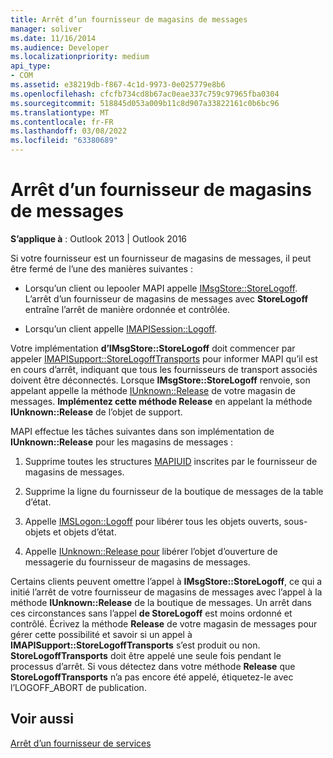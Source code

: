 ```yaml
---
title: Arrêt d’un fournisseur de magasins de messages
manager: soliver
ms.date: 11/16/2014
ms.audience: Developer
ms.localizationpriority: medium
api_type:
- COM
ms.assetid: e38219db-f867-4c1d-9973-0e025779e8b6
ms.openlocfilehash: cfcfb734cd8b67ac0eae337c759c97965fba0304
ms.sourcegitcommit: 518845d053a009b11c8d907a33822161c0b6bc96
ms.translationtype: MT
ms.contentlocale: fr-FR
ms.lasthandoff: 03/08/2022
ms.locfileid: "63380689"
---
```

# <a name="shutting-down-a-message-store-provider"></a>Arrêt d’un fournisseur de magasins de messages

  
  
**S’applique à** : Outlook 2013 | Outlook 2016 
  
Si votre fournisseur est un fournisseur de magasins de messages, il peut être fermé de l’une des manières suivantes :
  
- Lorsqu’un client ou lepooler MAPI appelle [IMsgStore::StoreLogoff](imsgstore-storelogoff.md). L’arrêt d’un fournisseur de magasins de messages avec **StoreLogoff** entraîne l’arrêt de manière ordonnée et contrôlée. 
    
- Lorsqu’un client appelle [IMAPISession::Logoff](imapisession-logoff.md). 
    
Votre implémentation **d’IMsgStore::StoreLogoff** doit commencer par appeler [IMAPISupport::StoreLogoffTransports](imapisupport-storelogofftransports.md) pour informer MAPI qu’il est en cours d’arrêt, indiquant que tous les fournisseurs de transport associés doivent être déconnectés. Lorsque **IMsgStore::StoreLogoff** renvoie, son appelant appelle la méthode [IUnknown::Release](https://msdn.microsoft.com/library/4b494c6f-f0ee-4c35-ae45-ed956f40dc7a%28Office.15%29.aspx) de votre magasin de messages. **Implémentez cette méthode Release** en appelant la méthode **IUnknown::Release** de l’objet de support. 
  
MAPI effectue les tâches suivantes dans son implémentation de **IUnknown::Release** pour les magasins de messages : 
  
1. Supprime toutes les structures [MAPIUID](mapiuid.md) inscrites par le fournisseur de magasins de messages. 
    
2. Supprime la ligne du fournisseur de la boutique de messages de la table d’état.
    
3. Appelle [IMSLogon::Logoff](imslogon-logoff.md) pour libérer tous les objets ouverts, sous-objets et objets d’état. 
    
4. Appelle [IUnknown::Release pour](https://msdn.microsoft.com/library/4b494c6f-f0ee-4c35-ae45-ed956f40dc7a%28Office.15%29.aspx) libérer l’objet d’ouverture de messagerie du fournisseur de magasins de messages. 
    
Certains clients peuvent omettre l’appel à **IMsgStore::StoreLogoff**, ce qui a initié l’arrêt de votre fournisseur de magasins de messages avec l’appel à la méthode **IUnknown::Release** de la boutique de messages. Un arrêt dans ces circonstances sans l’appel **de StoreLogoff** est moins ordonné et contrôlé. Écrivez la méthode **Release** de votre magasin de messages pour gérer cette possibilité et savoir si un appel à **IMAPISupport::StoreLogoffTransports** s’est produit ou non. **StoreLogoffTransports** doit être appelé une seule fois pendant le processus d’arrêt. Si vous détectez dans votre méthode **Release** que **StoreLogoffTransports** n’a pas encore été appelé, étiquetez-le avec l’LOGOFF_ABORT de publication. 
  
## <a name="see-also"></a>Voir aussi



[Arrêt d’un fournisseur de services](shutting-down-a-service-provider.md)

